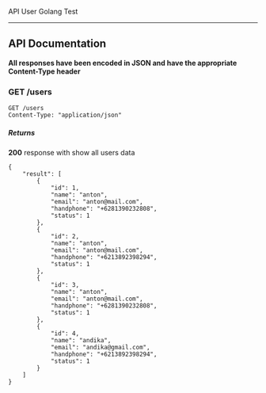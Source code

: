 API User Golang Test

-------------------------------------------------------------------------

## API Documentation

**All responses have been encoded in JSON and have the appropriate Content-Type header**

### GET /users

```
GET /users
Content-Type: "application/json"
```

##### Returns

**200** response with show all users data

```
{
    "result": [
        {
            "id": 1,
            "name": "anton",
            "email": "anton@mail.com",
            "handphone": "+6281390232808",
            "status": 1
        },
        {
            "id": 2,
            "name": "anton",
            "email": "anton@mail.com",
            "handphone": "+6213892398294",
            "status": 1
        },
        {
            "id": 3,
            "name": "anton",
            "email": "anton@mail.com",
            "handphone": "+6281390232808",
            "status": 1
        },
        {
            "id": 4,
            "name": "andika",
            "email": "andika@gmail.com",
            "handphone": "+6213892398294",
            "status": 1
        }
    ]
}
```
